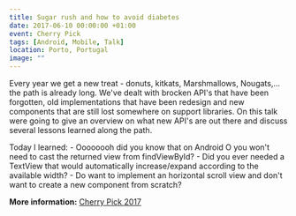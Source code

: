 ```yaml
---
title: Sugar rush and how to avoid diabetes
date: 2017-06-10 00:00:00 +01:00
event: Cherry Pick
tags: [Android, Mobile, Talk]
location: Porto, Portugal
image: ""
---
```


Every year we get a new treat - donuts, kitkats, Marshmallows, Nougats,... the path is already long. We've dealt with brocken API's that have been forgotten, old implementations that have been redesign and new components that are still lost somewhere on support libraries. On this talk were going to give an overview on what new API's are out there and discuss several lessons learned along the path.

Today I learned: - Oooooooh did you know that on Android O you won't need to cast the returned view from findViewById? - Did you ever needed a TextView that would automatically increase/expand according to the available width? - Do want to implement an horizontal scroll view and don't want to create a new component from scratch?




**More information:** <a href="http://cherrypick.nei-isep.org/2017/" rel="noopener">Cherry Pick 2017</a>
